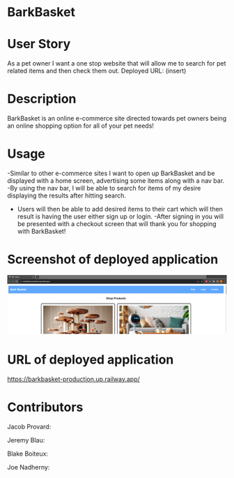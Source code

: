 # BarkBasket

# User Story 
As a pet owner I want a one stop website that will allow me to search for pet related items and then check them out. 
Deployed URL: (insert)

# Description 
BarkBasket is an online e-commerce site directed towards pet owners being an online shopping option for all of your pet needs!

# Usage
-Similar to other e-commerce sites I want to open up BarkBasket and be displayed with a home screen, advertising some items along with a nav bar. 
-By using the nav bar, I will be able to search for items of my desire displaying the results after hitting search.
- Users will then be able to add desired items to their cart which will then result is having the user either sign up or login.
-After signing in you will be presented with a checkout screen that will thank you for shopping with BarkBasket! 

# Screenshot of deployed application
![Alt text](image-1.png)
# URL of deployed application

https://barkbasket-production.up.railway.app/

# Contributors
Jacob Provard: 

Jeremy Blau: 

Blake Boiteux:

Joe Nadherny: 



